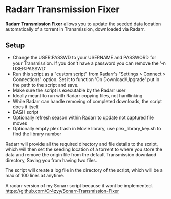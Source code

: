 Radarr Transmission Fixer
======
**Radarr Transmission Fixer** allows you to update the seeded data location automatically of a torrent in Transmission, downloaded via Radarr.

## Setup

* Change the USER:PASSWD to your USERNAME and PASSWORD for your Transmission. If you don't have a password you can remove the '-n USER:PASSWD'
* Run this script as a "custom script" from Radarr's "Settings > Connect > Connections" option. Set it to function 'On Download/Upgrade' put in the path to the script and save.
* Make sure the script is executable by the Radarr user
* Ideally meant to run with Radarr copying files, not hardlinking
* While Radarr can handle removing of completed downloads, the script does it itself.
* BASH script
* Optionally refresh season within Radarr to update not captured file moves
* Optionally empty plex trash in Movie library, use plex_library_key.sh to find the library number

Radarr will provide all the required directory and file details to the script, which will then set the seeding location of a torrent to where you store the data and remove the origin file from the default Transmission downlaod directory, Saving you from having two files.

The script will create a log file in the directory of the script, which will be a max of 100 lines at anytime.

A radarr version of my Sonarr script because it wont be implemented. https://github.com/Cr4zyy/Sonarr-Transmission-Fixer
